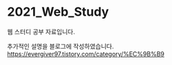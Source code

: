 # 2021_Web_Study
웹 스터디 공부 자료입니다.

추가적인 설명을 블로그에 작성하였습니다.
https://evergiver97.tistory.com/category/%EC%9B%B9
